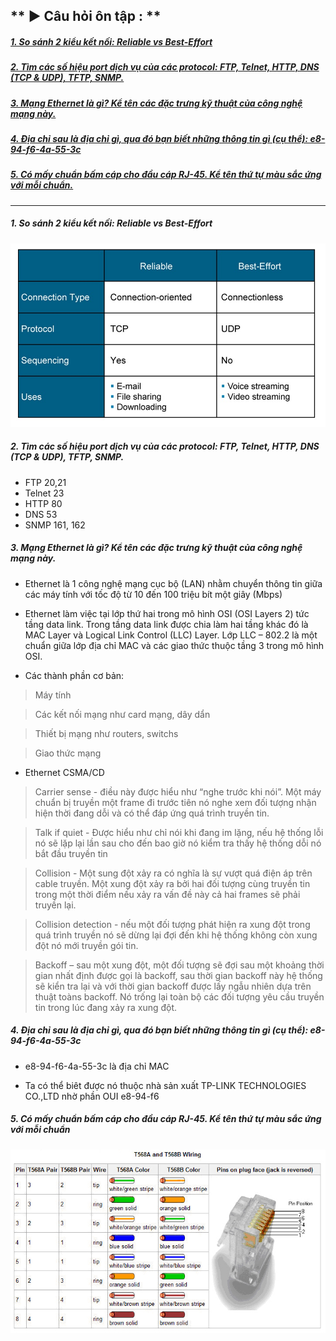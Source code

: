 ## ** ► Câu hỏi ôn tập : **

##### [1. So sánh 2 kiểu kết nối: Reliable vs Best-Effort](#1)
##### [2. Tìm các số hiệu port dịch vụ của các protocol: FTP, Telnet, HTTP, DNS (TCP & UDP), TFTP, SNMP.](#2)
##### [3. Mạng Ethernet là gì? Kể tên các đặc trưng kỹ thuật của công nghệ mạng này.](#3)
##### [4. Địa chỉ sau là địa chỉ gì, qua đó bạn biết những thông tin gì (cụ thể): e8-94-f6-4a-55-3c](#4)
##### [5. Có mấy chuẩn bấm cáp cho đầu cáp RJ-45. Kể tên thứ tự màu sắc ứng với mỗi chuẩn.](#5)

------------

<a name = "1"></a>
##### 1. So sánh 2 kiểu kết nối: Reliable vs Best-Effort

![](https://github.com/trung10/CCNA/blob/master/Lv2/Pictures/reliable-vs-best-effort.jpg)

<a name = "2"></a>
##### 2. Tìm các số hiệu port dịch vụ của các protocol: FTP, Telnet, HTTP, DNS (TCP & UDP), TFTP, SNMP.

* FTP 20,21
* Telnet 23
* HTTP 80
* DNS 53
* SNMP 161, 162

<a name = "3"></a>
##### 3. Mạng Ethernet là gì? Kể tên các đặc trưng kỹ thuật của công nghệ mạng này.

* Ethernet là 1 công nghệ mạng cục bộ (LAN) nhằm chuyển thông tin giữa các máy tính với tốc độ từ 10 đến 100 triệu bít một giây (Mbps)

* Ethernet làm việc tại lớp thứ hai trong mô hình OSI (OSI Layers 2) tức tầng data link. Trong tầng data link được chia làm hai tầng khác đó là MAC Layer và Logical Link Control (LLC) Layer. Lớp LLC – 802.2 là một chuẩn giữa lớp địa chỉ MAC và các giao thức thuộc tầng 3 trong mô hình OSI.

* Các thành phần cơ bản:

> Máy tính

> Các kết nối mạng như card mạng, dây dẩn

> Thiết bị mạng như routers, switchs

> Giao thức mạng

* Ethernet CSMA/CD

> Carrier sense - điều này được hiểu như “nghe trước khi nói”. Một máy chuẩn bị truyền một frame đi trước tiên nó nghe xem đối tượng nhận hiện thời đang dỗi và có thể đáp ứng quá trình truyền tin.

> Talk if quiet - Được hiểu như chỉ nói khi đang im lặng, nếu hệ thống lỗi nó sẽ lặp lại lần sau cho đến bao giờ nó kiểm tra thấy hệ thống dỗi nó bắt đầu truyền tin

> Collision - Một sung đột xảy ra có nghĩa là sự vượt quá điện áp trên cable truyền. Một xung đột xảy ra bởi hai đối tượng cùng truyền tin trong một thời điểm nếu xảy ra vấn đề này cả hai frames sẽ phải truyền lại.

> Collision detection - nếu một đối tượng phát hiện ra xung đột trong quá trình truyền nó sẽ dừng lại đợi đến khi hệ thống không còn xung đột nó mới truyền gói tin.

> Backoff – sau một xung đột, một đối tượng sẽ đợi sau một khoảng thời gian nhất định được gọi là backoff, sau thời gian backoff này hệ thống sẽ kiển tra lại và với thời gian backoff được lấy ngẫu nhiên dựa trên thuật toàns backoff. Nó trống lại toàn bộ các đối tượng yêu cầu truyền tin trong lúc đang xảy ra xung đột.

<a name = "4"></a>
##### 4. Địa chỉ sau là địa chỉ gì, qua đó bạn biết những thông tin gì (cụ thể): e8-94-f6-4a-55-3c

* e8-94-f6-4a-55-3c là địa chỉ MAC

* Ta có thể biêt được nó thuộc nhà sản xuất TP-LINK TECHNOLOGIES CO.,LTD nhờ phần OUI e8-94-f6

<a name = "5"></a>
##### 5. Có mấy chuẩn bấm cáp cho đầu cáp RJ-45. Kể tên thứ tự màu sắc ứng với mỗi chuẩn

![aaa](https://github.com/trung10/CCNA/blob/master/Lv2/Pictures/cab2.jpg)



